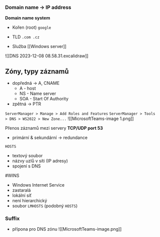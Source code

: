 ### Domain name -> IP address
**Domain name system**
- Kořen (root) `google`
- TLD `.com .cz`

- Služba [[Windows server]]

![[DNS 2023-12-08 08.58.31.excalidraw]]

## Zóny, typy záznamů
- dopředná -> A, CNAME
	- A - host
	- NS - Name server
	- SOA - Start Of Authority
- zpětná -> PTR

`ServerManager > Manage > Add Roles and Features`
`ServerManager > Tools > DNS > WS2022 > New Zone...`
![[MicrosoftTeams-image 1.png]]



Přenos záznamů mezi servery
**TCP/UDP port 53**
- primární & sekundární
	-> redundance

`HOSTS`
- textový soubor
- názvy uzlů v síti (IP adresy)
- spojení s DNS

#WINS
- Windows Internet Service
- zastaralá
- lokální síť
- není hierarchický
- soubor `LMHOSTS`  (podobný `HOSTS`)


### Suffix
- přípona pro DNS zónu
![[MicrosoftTeams-image.png]]